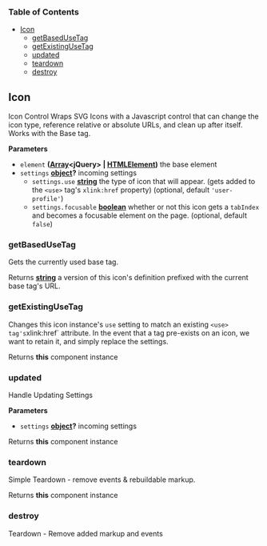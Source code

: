 <!-- Generated by documentation.js. Update this documentation by updating the source code. -->

### Table of Contents

-   [Icon][1]
    -   [getBasedUseTag][2]
    -   [getExistingUseTag][3]
    -   [updated][4]
    -   [teardown][5]
    -   [destroy][6]

## Icon

Icon Control
Wraps SVG Icons with a Javascript control that can change the icon type, reference
relative or absolute URLs, and clean up after itself.  Works with the Base tag.

**Parameters**

-   `element` **([Array][7]&lt;jQuery> | [HTMLElement][8])** the base element
-   `settings` **[object][9]?** incoming settings
    -   `settings.use` **[string][10]** the type of icon that will appear.
         (gets added to the `<use>` tag's `xlink:href` property) (optional, default `'user-profile'`)
    -   `settings.focusable` **[boolean][11]** whether or not this icon gets a `tabIndex` and
         becomes a focusable element on the page. (optional, default `false`)

### getBasedUseTag

Gets the currently used base tag.

Returns **[string][10]** a version of this icon's definition prefixed with the current base tag's URL.

### getExistingUseTag

Changes this icon instance's `use` setting to match an existing `<use> tag's`xlink:href\` attribute. In the event that a <use> tag pre-exists on an icon,
we want to retain it, and simply replace the settings.

Returns **this** component instance

### updated

Handle Updating Settings

**Parameters**

-   `settings` **[object][9]?** incoming settings

Returns **this** component instance

### teardown

Simple Teardown - remove events & rebuildable markup.

Returns **this** component instance

### destroy

Teardown - Remove added markup and events

[1]: #icon

[2]: #getbasedusetag

[3]: #getexistingusetag

[4]: #updated

[5]: #teardown

[6]: #destroy

[7]: https://developer.mozilla.org/docs/Web/JavaScript/Reference/Global_Objects/Array

[8]: https://developer.mozilla.org/docs/Web/HTML/Element

[9]: https://developer.mozilla.org/docs/Web/JavaScript/Reference/Global_Objects/Object

[10]: https://developer.mozilla.org/docs/Web/JavaScript/Reference/Global_Objects/String

[11]: https://developer.mozilla.org/docs/Web/JavaScript/Reference/Global_Objects/Boolean

